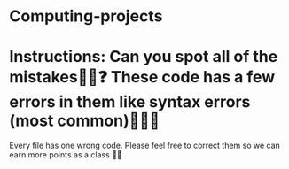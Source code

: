 # Computing-projects
# Instructions: Can you spot all of the mistakes📜💯❓ These code has a few errors in them like syntax errors (most common)🤭🤔🤯

Every file has one wrong code. Please feel free to correct them so we can earn more points as a class 🙌😆

